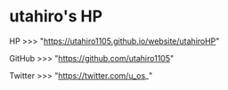 # utahiro's HP

HP >>> "https://utahiro1105.github.io/website/utahiroHP"

GitHub >>> "https://github.com/utahiro1105"

Twitter >>> "https://twitter.com/u_os_"
